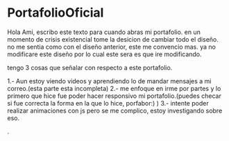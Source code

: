 # PortafolioOficial

Hola Ami, escribo este texto para cuando abras mi portafolio.
en un momento de crisis existencial tome la desicion de cambiar todo el diseño.
no me sentia como con el diseño anterior, este me convencio mas.
ya no modificare este diseño por lo cual este sera es que ire modificando.

tengo 3 cosas que señalar con respecto a este portafolio.

1.- Aun estoy viendo videos y aprendiendo lo de mandar mensajes a mi correo.(esta parte esta incompleta)
2.- me enfoque en irme por partes y lo primero que hice fue poder hacer responsivo mi portafolio.(puedes checar si fue correcta la forma en la que lo hice, porfabor:) )
3.- intente poder realizar animaciones con js pero se me complico, estoy investigando sobre eso.

.
